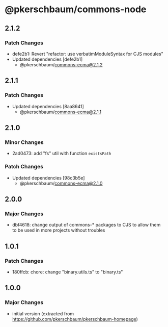 # @pkerschbaum/commons-node

## 2.1.2

### Patch Changes

- defe2b1: Revert "refactor: use verbatimModuleSyntax for CJS modules"
- Updated dependencies [defe2b1]
  - @pkerschbaum/commons-ecma@2.1.2

## 2.1.1

### Patch Changes

- Updated dependencies [8aa8641]
  - @pkerschbaum/commons-ecma@2.1.1

## 2.1.0

### Minor Changes

- 2ad0473: add "fs" util with function `existsPath`

### Patch Changes

- Updated dependencies [98c3b5e]
  - @pkerschbaum/commons-ecma@2.1.0

## 2.0.0

### Major Changes

- dbf4618: change output of commons-\* packages to CJS to allow them to be used in more projects without troubles

## 1.0.1

### Patch Changes

- 180ffcb: chore: change "binary.utils.ts" to "binary.ts"

## 1.0.0

### Major Changes

- initial version (extracted from https://github.com/pkerschbaum/pkerschbaum-homepage)
